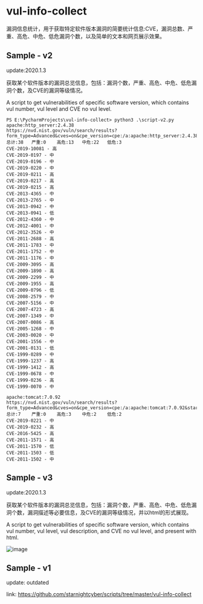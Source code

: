 # vul-info-collect

漏洞信息统计，用于获取特定软件版本漏洞的简要统计信息:CVE，漏洞总数、严重、高危、中危、低危漏洞个数，以及简单的文本和网页展示效果。



## Sample - v2

update:2020.1.3

获取某个软件版本的漏洞总览信息，包括：漏洞个数，严重、高危、中危、低危漏洞个数，及CVE的漏洞等级情况。

A script to get vulnerabilities of specific software version, which contains vul number, vul level and CVE no vul level.

```
PS E:\PycharmProjects\vul-info-collect> python3 .\script-v2.py
apache:http_server:2.4.38
https://nvd.nist.gov/vuln/search/results?form_type=Advanced&cves=on&cpe_version=cpe:/a:apache:http_server:2.4.38&startIndex=20
总计:38	严重:0	高危:13	中危:22	低危:3
CVE-2019-10081 - 高
CVE-2019-0197 - 中
CVE-2019-0196 - 中
CVE-2019-0220 - 中
CVE-2019-0211 - 高
CVE-2019-0217 - 高
CVE-2019-0215 - 高
CVE-2013-4365 - 中
CVE-2013-2765 - 中
CVE-2013-0942 - 中
CVE-2013-0941 - 低
CVE-2012-4360 - 中
CVE-2012-4001 - 中
CVE-2012-3526 - 中
CVE-2011-2688 - 高
CVE-2011-1783 - 中
CVE-2011-1752 - 中
CVE-2011-1176 - 中
CVE-2009-3095 - 高
CVE-2009-1890 - 高
CVE-2009-2299 - 中
CVE-2009-1955 - 高
CVE-2009-0796 - 低
CVE-2008-2579 - 中
CVE-2007-5156 - 中
CVE-2007-4723 - 高
CVE-2007-1349 - 中
CVE-2007-0086 - 高
CVE-2005-1268 - 中
CVE-2003-0020 - 中
CVE-2001-1556 - 中
CVE-2001-0131 - 低
CVE-1999-0289 - 中
CVE-1999-1237 - 高
CVE-1999-1412 - 高
CVE-1999-0678 - 中
CVE-1999-0236 - 高
CVE-1999-0070 - 中

apache:tomcat:7.0.92
https://nvd.nist.gov/vuln/search/results?form_type=Advanced&cves=on&cpe_version=cpe:/a:apache:tomcat:7.0.92&startIndex=0
总计:7	严重:0	高危:3	中危:2	低危:2
CVE-2019-0221 - 中
CVE-2019-0232 - 高
CVE-2016-5425 - 高
CVE-2011-1571 - 高
CVE-2011-1570 - 低
CVE-2011-1503 - 低
CVE-2011-1502 - 中
```



## Sample - v3

update:2020.1.3

获取某个软件版本的漏洞总览信息，包括：漏洞个数，严重、高危、中危、低危漏洞个数，漏洞描述等必要信息，及CVE的漏洞等级情况，并以html的形式展现。

A script to get vulnerabilities of specific software version, which contains vul number, vul level, vul description, and CVE no vul level, and present with html.

![image](https://raw.githubusercontent.com/starnightcyber/vul-info-collect/master/pic.png)

## Sample - v1

update: outdated

link: https://github.com/starnightcyber/scripts/tree/master/vul-info-collect
